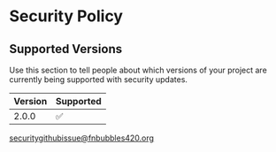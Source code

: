 # Security Policy

## Supported Versions

Use this section to tell people about which versions of your project are
currently being supported with security updates.

| Version | Supported          |
| ------- | ------------------ |
| 2.0.0   | :white_check_mark: |

[securitygithubissue@fnbubbles420.org](mailto:securitygithubissue@fnbubbles420.org)
